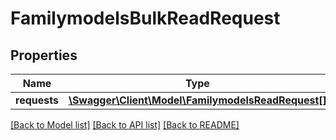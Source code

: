 # FamilymodelsBulkReadRequest

## Properties
Name | Type | Description | Notes
------------ | ------------- | ------------- | -------------
**requests** | [**\Swagger\Client\Model\FamilymodelsReadRequest[]**](FamilymodelsReadRequest.md) |  | [optional] 

[[Back to Model list]](../README.md#documentation-for-models) [[Back to API list]](../README.md#documentation-for-api-endpoints) [[Back to README]](../README.md)


